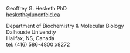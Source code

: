 Geoffrey G. Hesketh PhD \
[hesketh@lunenfeld.ca](mailto:hesketh@lunenfeld.ca)

Department of Biochemistry & Molecular Biology\
Dalhousie University\
Halifax, NS, Canada\
tel: (416) 586-4800 x8272